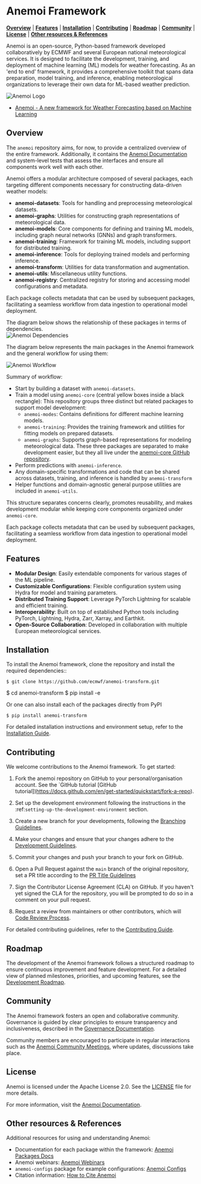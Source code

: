 Anemoi Framework
================

[**Overview**](#overview) | [**Features**](#features) | [**Installation**](#installation) | [**Contributing**](#contributing) | [**Roadmap**](#roadmap) | [**Community**](#community) | [**License**](#license) |  [**Other resources & References**](#other-resources--references)


Anemoi is an open-source, Python-based framework developed collaboratively by ECMWF and several European national meteorological services.  It is designed to facilitate the development, training, and deployment of machine learning (ML) models for weather forecasting. As an 'end to end' framework, it provides a comprehensive toolkit that spans data preparation, model training, and inference, enabling meteorological organizations to leverage their own data for ML-based weather prediction.

![Anemoi Logo](docs/_static/logo.png)

- [Anemoi - A new framework for Weather Forecasting based on Machine Learning](https://www.ecmwf.int/en/about/media-centre/news/2024/anemoi-new-framework-weather-forecasting-based-machine-learning)


Overview
--------
The `anemoi` repository aims, for now, to provide a centralized overview of the entire framework.
Additionally, it contains the [Anemoi Documentation](https://anemoi.readthedocs.io/en/latest/) and system-level tests that assess the interfaces and ensure all components work well with each other.

Anemoi offers a modular architecture composed of several packages, each targeting different components necessary for constructing data-driven weather models:

- **anemoi-datasets**: Tools for handling and preprocessing meteorological datasets.
- **anemoi-graphs**: Utilities for constructing graph representations of meteorological data.
- **anemoi-models**: Core components for defining and training ML models, including graph neural networks (GNNs) and graph transformers.
- **anemoi-training**: Framework for training ML models, including support for distributed training.
- **anemoi-inference**: Tools for deploying trained models and performing inference.
- **anemoi-transform**: Utilities for data transformation and augmentation.
- **anemoi-utils**: Miscellaneous utility functions.
- **anemoi-registry**: Centralized registry for storing and accessing model configurations and metadata.

Each package collects metadata that can be used by subsequent packages, facilitating a seamless workflow from data ingestion to operational model deployment.

The diagram below shows the relationship of these packages in terms of dependencies.\
![Anemoi Dependencies](docs/_static/dependencies.png)

The diagram below represents the main packages in the Anemoi framework and the general workflow for using them:

![Anemoi Workflow](docs/_static/anemoi_packages_workflow.png)

Summary of workflow:
- Start by building a dataset with `anemoi-datasets`.
- Train a model using `anemoi-core` (central yellow boxes inside a black rectangle): This repository groups three distinct but related packages to support model development:
    - `anemoi-modes`: Contains definitions for different machine learning models.
    - `anemoi-training`: Provides the training framework and utilities for fitting models on prepared datasets.
    - `anemoi-graphs`: Supports graph-based representations for modeling meteorological data.
These three packages are separated to make development easier, but they all live under the [anemoi-core GitHub repository](https://github.com/ecmwf/anemoi-core).
- Perform predictions with `anemoi-inference`.
- Any domain-specific transformations and code that can be shared across datasets, training, and inference is handled by `anemoi-transform`
- Helper functions and domain-agnostic general purpose utilities are included in `anemoi-utils`.

This structure separates concerns clearly, promotes reusability, and makes development modular while keeping core components organized under `anemoi-core`.

Each package collects metadata that can be used by subsequent packages, facilitating a seamless workflow from data ingestion to operational model deployment.


Features
--------

- **Modular Design**: Easily extendable components for various stages of the ML pipeline.
- **Customizable Configurations**: Flexible configuration system using Hydra for model and training parameters.
- **Distributed Training Support**: Leverage PyTorch Lightning for scalable and efficient training.
- **Interoperability**: Built on top of established Python tools including PyTorch, Lightning, Hydra, Zarr, Xarray, and Earthkit.
- **Open-Source Collaboration**: Developed in collaboration with multiple European meteorological services.

Installation
------------

To install the Anemoi framework, clone the repository and install the required dependencies::

    $ git clone https://github.com/ecmwf/anemoi-transform.git
$ cd anemoi-transform
    $ pip install -e

Or one can also install each of the packages directly from PyPI

    $ pip install anemoi-transform


For detailed installation instructions and environment setup, refer to the [Installation Guide](https://anemoi.readthedocs.io/en/latest/installation/).

Contributing
------------

We welcome contributions to the Anemoi framework. To get started:

1. Fork the anemoi repository on GitHub to your personal/organisation
   account. See the `GitHub tutorial
[GitHub tutorial])https://docs.github.com/en/get-started/quickstart/fork-a-repo).

2. Set up the development environment following the instructions in the
   :ref:`setting-up-the-development-environment` section.

3. Create a new branch for your developments, following the
[Branching Guidelines](https://anemoi.readthedocs.io/en/latest/contributing/guidelines.html#branching-guidelines).

4. Make your changes and ensure that your changes adhere to the
[Development Guidelines](https://anemoi.readthedocs.io/en/latest/contributing/guidelines.html#development-guidelines).

5. Commit your changes and push your branch to your fork on GitHub.

6. Open a Pull Request against the `main` branch of the original
   repository, set a PR title according to the
[PR Title Guidelines](https://anemoi.readthedocs.io/en/latest/contributing/guidelines.html#pr-title-guidelines)

7. Sign the Contributor License Agreement (CLA) on GitHub. If you
   haven't yet signed the CLA for the repository, you will be prompted
   to do so in a comment on your pull request.

8. Request a review from maintainers or other contributors, which will
[Code Review Process](https://anemoi.readthedocs.io/en/latest/contributing/contributing.html#code-review-process).

For detailed contributing guidelines, refer to the [Contributing Guide](https://anemoi.readthedocs.io/en/latest/contributing/).


## Roadmap

The development of the Anemoi framework follows a structured roadmap to ensure continuous improvement and feature development.
For a detailed view of planned milestones, priorities, and upcoming features, see the [Development Roadmap](https://anemoi.readthedocs.io/en/latest/contributing/roadmap.html#development-roadmap).


## Community

The Anemoi framework fosters an open and collaborative community. Governance is guided by clear principles to ensure transparency and inclusiveness, described in the [Governance Documentation](https://anemoi.readthedocs.io/en/latest/contributing/governance.html).


Community members are encouraged to participate in regular interactions such as the [Anemoi Community Meetings](https://anemoi.readthedocs.io/en/latest/contributing/roadmap.html#anemoi-community-meeting), where updates, discussions take place.

## License

Anemoi is licensed under the Apache License 2.0.
See the [LICENSE](https://github.com/ecmwf/anemoi-core/blob/main/LICENSE) file for more details.

For more information, visit the [Anemoi Documentation](https://anemoi.readthedocs.io/en/latest/).

## Other resources & References

Additional resources for using and understanding Anemoi:

- Documentation for each package within the framework: [Anemoi Packages Docs](https://anemoi.readthedocs.io/en/latest/)
- Anemoi webinars: [Anemoi Webinars](https://events.ecmwf.int/event/446/)
- `anemoi-configs` package for example configurations: [Anemoi Configs](https://github.com/ecmwf/anemoi-configs)
- Citation information: [How to Cite Anemoi](https://anemoi.readthedocs.io/en/latest/index.html#how-to-cite-anemoi)
